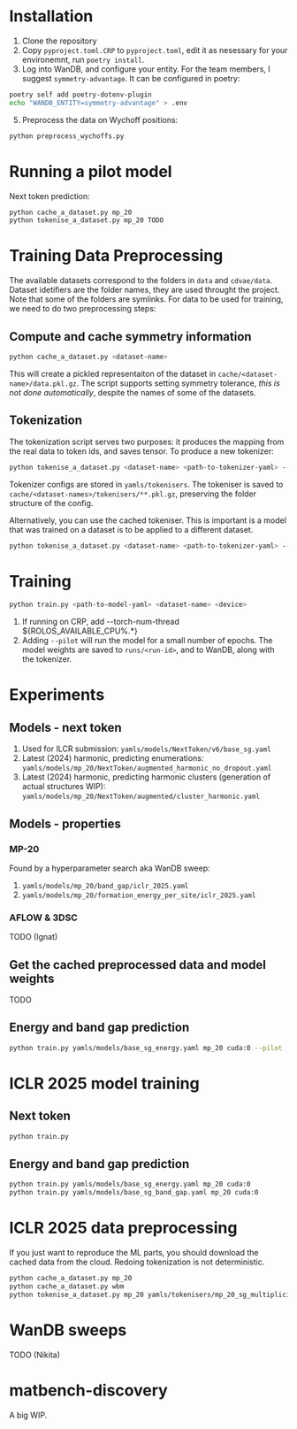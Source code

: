 # Installation
1. Clone the repository
3. Copy `pyproject.toml.CRP` to `pyproject.toml`, edit it as nesessary for your environemnt, run `poetry install`.
4. Log into WanDB, and configure your entity. For the team members, I suggest `symmetry-advantage`. It can be configured in poetry:
```bash
poetry self add poetry-dotenv-plugin
echo "WANDB_ENTITY=symmetry-advantage" > .env
```
5. Preprocess the data on Wychoff positions:
```bash
python preprocess_wychoffs.py
```
# Running a pilot model
Next token prediction:
```bash
python cache_a_dataset.py mp_20
python tokenise_a_dataset.py mp_20 TODO
```
# Training Data Preprocessing
The available datasets correspond to the folders in `data` and `cdvae/data`. Dataset idetifiers are the folder names, they are used throught the project. Note that some of the folders are symlinks. For data to be used for training, we need to do two preprocessing steps:
## Compute and cache symmetry information
```bash
python cache_a_dataset.py <dataset-name>
```
This will create a pickled representaiton of the dataset in `cache/<dataset-name>/data.pkl.gz`. The script supports setting symmetry tolerance, _this is not done automatically_, despite the names of some of the datasets.
## Tokenization
The tokenization script serves two purposes: it produces the mapping from the real data to token ids, and saves
tensor. To produce a new tokenizer:
```bash
python tokenise_a_dataset.py <dataset-name> <path-to-tokenizer-yaml> --new-tokenizer
```
Tokenizer configs are stored in `yamls/tokenisers`. The tokeniser is saved to `cache/<dataset-names>/tokenisers/**.pkl.gz`, preserving the folder structure of the config.

Alternatively, you can use the cached tokeniser. This is important is a model that was trained on a dataset is to be applied to a different dataset.
```bash
python tokenise_a_dataset.py <dataset-name> <path-to-tokenizer-yaml> --tokenizer-path ache/<dataset-names>/tokenisers/<tokenizer-name>.pkl.gz
```
# Training
```bash
python train.py <path-to-model-yaml> <dataset-name> <device>
```
1. If running on CRP, add --torch-num-thread ${ROLOS_AVAILABLE_CPU%.*}
2. Adding `--pilot` will run the model for a small number of epochs.
The model weights are saved to `runs/<run-id>`, and to WanDB, along with the tokenizer.

# Experiments
## Models - next token
1. Used for ILCR submission: `yamls/models/NextToken/v6/base_sg.yaml`
2. Latest (2024) harmonic, predicting enumerations: `yamls/models/mp_20/NextToken/augmented_harmonic_no_dropout.yaml`
3. Latest (2024) harmonic, predicting harmonic clusters (generation of actual structures WIP): `yamls/models/mp_20/NextToken/augmented/cluster_harmonic.yaml`
## Models - properties
### MP-20
Found by a hyperparameter search aka WanDB sweep:
1. `yamls/models/mp_20/band_gap/iclr_2025.yaml`
2. `yamls/models/mp_20/formation_energy_per_site/iclr_2025.yaml`
### AFLOW & 3DSC
TODO (Ignat)

## Get the cached preprocessed data and model weights
TODO
## Energy and band gap prediction
```bash
python train.py yamls/models/base_sg_energy.yaml mp_20 cuda:0 --pilot
```

# ICLR 2025 model training
## Next token
```bash
python train.py 
```
## Energy and band gap prediction
```bash
python train.py yamls/models/base_sg_energy.yaml mp_20 cuda:0 
python train.py yamls/models/base_sg_band_gap.yaml mp_20 cuda:0 
```

# ICLR 2025 data preprocessing
If you just want to reproduce the ML parts, you should
download the cached data from the cloud. Redoing tokenization
is not deterministic.
```bash
python cache_a_dataset.py mp_20
python cache_a_dataset.py wbm
python tokenise_a_dataset.py mp_20 yamls/tokenisers/mp_20_sg_multiplicity_scalars.yaml --new-tokenizer
```

# WanDB sweeps
TODO (Nikita)

# matbench-discovery
A big WIP.